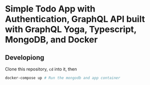 # Simple Todo App with Authentication, GraphQL API built with GraphQL Yoga, Typescript, MongoDB, and Docker

## Developiong
Clone this repository, `cd` into it, then
```bash
docker-compose up # Run the mongodb and app container
```
